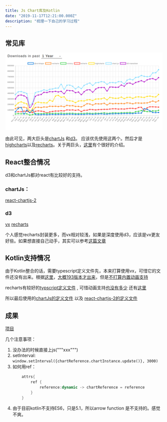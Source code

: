 ```yaml
---
title: Js Chart库及Kotlin
date: "2019-11-17T12:21:00.000Z"
description: "梳理一下自己的学习过程"
---
```


## 常见库

![chart库趋势](2019-11-17-chartTrend.png)

由此可见，两大巨头是[chartJs](https://github.com/chartjs/Chart.js) 和[d3](https://github.com/d3/d3)。 应该优先使用这两个。然后才是[highcharts](https://github.com/highcharts/highcharts)以及[recharts](https://github.com/recharts/recharts)。关于两巨头，[这里](https://www.createwithdata.com/d3js-or-chartjs/)有个很好的介绍。

## React整合情况

d3和chartJs都对react有比较好的支持。

### chartJs：

[react-chartjs-2](https://github.com/jerairrest/react-chartjs-2)

### d3

[vx](https://github.com/hshoff/vx)
[recharts](https://github.com/recharts/recharts)

个人感觉recharts封装更多，而vx相对较浅，如果是深度使用d3，应该是vx更友好些。如果想直接自己动手，其实可以参考[这篇文章](https://www.freecodecamp.org/news/how-to-get-started-with-d3-and-react-c7da74a5bd9f/)


## Kotlin支持情况

由于Kotlin整合的话，需要typescript定义文件先，本来打算使用vx，可惜它的文件还没有出来。根据[这里](https://github.com/hshoff/vx/issues/56)，[大概193版本才出来](https://github.com/hshoff/vx/projects/2)，但是[不打算内置动画支持](https://github.com/hshoff/vx/issues/6)

recharts有较好的[typscript定义文件](https://github.com/DefinitelyTyped/DefinitelyTyped/blob/master/types/recharts/index.d.ts) , 可惜动画支持[也没有多少](https://github.com/recharts/recharts/issues/287) 还有[这里](https://github.com/recharts/recharts/issues/375)

所以最后使用的[chartJs的定义文件](https://github.com/DefinitelyTyped/DefinitelyTyped/blob/master/types/chart.js/index.d.ts) 以及 [react-chartjs-2的定义文件](https://github.com/jerairrest/react-chartjs-2/blob/master/index.d.ts)

## 成果

[项目](https://github.com/yuanqingfei/dataVis-kotlin-react)

几个注意事项：

1. 没办法的时候直接上js("""xxx""")
2. setInterval:  `window.setInterval({chartReference.chartInstance.update()}, 3000)`
3. 如何用ref： 
    ```kotlin
        attrs{
            ref {
                reference:dynamic -> chartReference = reference
            }
        }
    ```
4. 由于目前kotlin不支持ES6，只是5.1，所以arrow function 是不支持的。感觉不爽。

